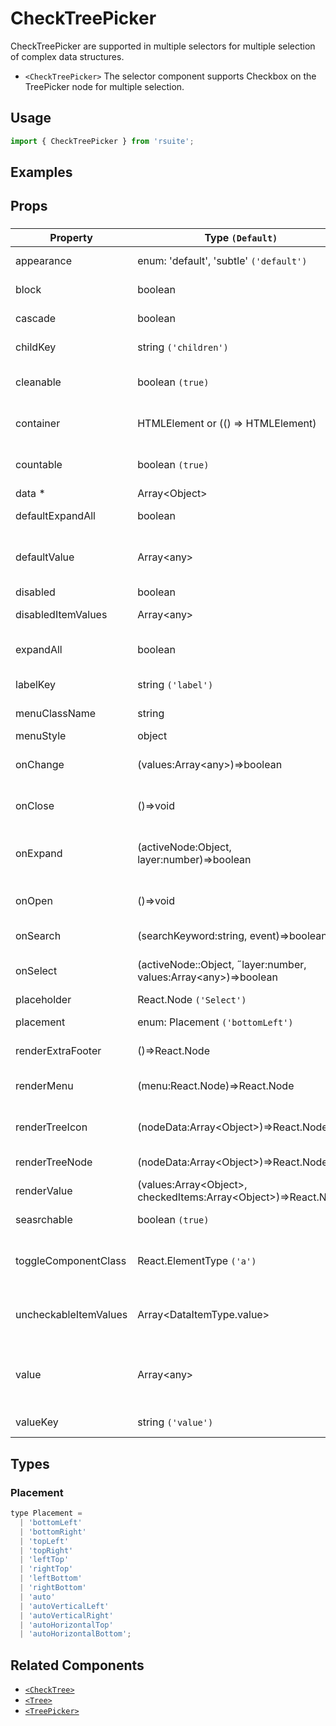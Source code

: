 # CheckTreePicker

CheckTreePicker are supported in multiple selectors for multiple selection of complex data structures.

- `<CheckTreePicker>` The selector component supports Checkbox on the TreePicker node for multiple selection.

## Usage

```js
import { CheckTreePicker } from 'rsuite';
```

## Examples

<!--{demo}-->

## Props

### <CheckTreePicker>

| Property              | Type `(Default)`                                                           | Description                                                 |
| --------------------- | -------------------------------------------------------------------------- | ----------------------------------------------------------- |
| appearance            | enum: 'default', 'subtle' `('default')`                                    | Set picker appearence                                       |
| block                 | boolean                                                                    | Blocking an entire row                                      |
| cascade               | boolean                                                                    | whether cascade select                                      |
| childKey              | string `('children')`                                                      | set children key in data                                    |
| cleanable             | boolean `(true)`                                                           | whether the selected value can be cleared                   |
| container             | HTMLElement or (() => HTMLElement)                                         | Sets the rendering container                                |
| countable             | boolean `(true)`                                                           | whether display counts of checkItems                        |
| data \*               | Array&lt;Object&gt;                                                        | tree data                                                   |
| defaultExpandAll      | boolean                                                                    | expand all tree node                                        |
| defaultValue          | Array&lt;any&gt;                                                           | (UnControlled) default values of the selected tree node     |
| disabled              | boolean                                                                    | whether disabled                                            |
| disabledItemValues    | Array&lt;any&gt;                                                           | values of disabled tree node                                |
| expandAll             | boolean                                                                    | Expand or unExpand all nodes(Controlled)                    |
| labelKey              | string `('label')`                                                         | set label key in data                                       |
| menuClassName         | string                                                                     | className for Menu                                          |
| menuStyle             | object                                                                     | style for Menu                                              |
| onChange              | (values:Array&lt;any&gt;)=>boolean                                         | callback fired when value change                            |
| onClose               | ()=>void                                                                   | callback fired when close component                         |
| onExpand              | (activeNode:Object, layer:number)=>boolean                                 | callback fired when tree node expand state changed          |
| onOpen                | ()=>void                                                                   | callback fired when open component                          |
| onSearch              | (searchKeyword:string, event)=>boolean                                     | callback fired when search                                  |
| onSelect              | (activeNode::Object, ˝layer:number, values:Array&lt;any&gt;)=>boolean      | callback fired when tree node is selected                   |
| placeholder           | React.Node `('Select')`                                                    |                                                             |
| placement             | enum: Placement `('bottomLeft')`                                           | Placement of component                                      |
| renderExtraFooter     | ()=>React.Node                                                             | custom render extra footer                                  |
| renderMenu            | (menu:React.Node)=>React.Node                                              | Customizing the Rendering Menu list                         |
| renderTreeIcon        | (nodeData:Array&lt;Object&gt;)=>React.Node                                 | custom render the icon of tree node                         |
| renderTreeNode        | (nodeData:Array&lt;Object&gt;)=>React.Node                                 | custom render tree node                                     |
| renderValue           | (values:Array&lt;Object&gt;, checkedItems:Array&lt;Object&gt;)=>React.Node | custom render placeholder                                   |
| seasrchable           | boolean `(true)`                                                           | whether display search input box                            |
| toggleComponentClass  | React.ElementType `('a')`                                                  | You can use a custom element for this component             |
| uncheckableItemValues | Array&lt;DataItemType.value&gt;                                            | Set the option value for the check box not to be rendered   |
| value                 | Array&lt;any&gt;                                                           | (Controlled) specifies the values of the selected tree node |
| valueKey              | string `('value')`                                                         | set value key in data                                       |

## Types

### Placement

```js
type Placement =
  | 'bottomLeft'
  | 'bottomRight'
  | 'topLeft'
  | 'topRight'
  | 'leftTop'
  | 'rightTop'
  | 'leftBottom'
  | 'rightBottom'
  | 'auto'
  | 'autoVerticalLeft'
  | 'autoVerticalRight'
  | 'autoHorizontalTop'
  | 'autoHorizontalBottom';
```

## Related Components

- [`<CheckTree>`](./check-tree)
- [`<Tree>`](./tree)
- [`<TreePicker>`](./tree-picker)
